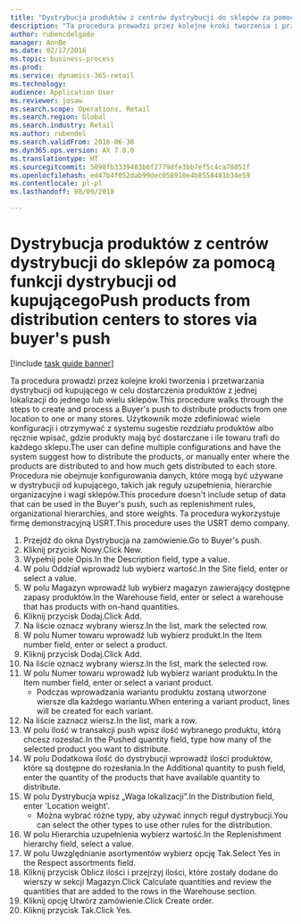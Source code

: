 ```yaml
--- 
title: "Dystrybucja produktów z centrów dystrybucji do sklepów za pomocą funkcji dystrybucji od kupującego"
description: "Ta procedura prowadzi przez kolejne kroki tworzenia i przetwarzania dystrybucji od kupującego w celu dostarczenia produktów z jednej lokalizacji do jednego lub wielu sklepów."
author: rubencdelgado
manager: AnnBe
ms.date: 02/17/2016
ms.topic: business-process
ms.prod: 
ms.service: dynamics-365-retail
ms.technology: 
audience: Application User
ms.reviewer: josaw
ms.search.scope: Operations, Retail
ms.search.region: Global
ms.search.industry: Retail
ms.author: rubendel
ms.search.validFrom: 2016-06-30
ms.dyn365.ops.version: AX 7.0.0
ms.translationtype: HT
ms.sourcegitcommit: 5098fb3339403b6f2779dfe3bb7ef5c4ca78051f
ms.openlocfilehash: ed47b4f052dab99dec058910e4b8558481b34e59
ms.contentlocale: pl-pl
ms.lasthandoff: 08/09/2018

---
```

# <a name="push-products-from-distribution-centers-to-stores-via-buyers-push"></a><span data-ttu-id="e3463-103">Dystrybucja produktów z centrów dystrybucji do sklepów za pomocą funkcji dystrybucji od kupującego</span><span class="sxs-lookup"><span data-stu-id="e3463-103">Push products from distribution centers to stores via buyer's push</span></span>

[!include [task guide banner](../includes/task-guide-banner.md)]

<span data-ttu-id="e3463-104">Ta procedura prowadzi przez kolejne kroki tworzenia i przetwarzania dystrybucji od kupującego w celu dostarczenia produktów z jednej lokalizacji do jednego lub wielu sklepów.</span><span class="sxs-lookup"><span data-stu-id="e3463-104">This procedure walks through the steps to create and process a Buyer's push to distribute products from one location to one or many stores.</span></span> <span data-ttu-id="e3463-105">Użytkownik może zdefiniować wiele konfiguracji i otrzymywać z systemu sugestie rozdziału produktów albo ręcznie wpisać, gdzie produkty mają być dostarczane i ile towaru trafi do każdego sklepu.</span><span class="sxs-lookup"><span data-stu-id="e3463-105">The user can define multiple configurations and have the system suggest how to distribute the products, or manually enter where the products are distributed to and how much gets distributed to each store.</span></span> <span data-ttu-id="e3463-106">Procedura nie obejmuje konfigurowania danych, które mogą być używane w dystrybucji od kupującego, takich jak reguły uzupełnienia, hierarchie organizacyjne i wagi sklepów.</span><span class="sxs-lookup"><span data-stu-id="e3463-106">This procedure doesn't include setup of data that can be used in the Buyer's push, such as replenishment rules, organizational hierarchies, and store weights.</span></span> <span data-ttu-id="e3463-107">Ta procedura wykorzystuje firmę demonstracyjną USRT.</span><span class="sxs-lookup"><span data-stu-id="e3463-107">This procedure uses the USRT demo company.</span></span>

1. <span data-ttu-id="e3463-108">Przejdź do okna Dystrybucja na zamówienie.</span><span class="sxs-lookup"><span data-stu-id="e3463-108">Go to Buyer's push.</span></span>
2. <span data-ttu-id="e3463-109">Kliknij przycisk Nowy.</span><span class="sxs-lookup"><span data-stu-id="e3463-109">Click New.</span></span>
3. <span data-ttu-id="e3463-110">Wypełnij pole Opis.</span><span class="sxs-lookup"><span data-stu-id="e3463-110">In the Description field, type a value.</span></span>
4. <span data-ttu-id="e3463-111">W polu Oddział wprowadź lub wybierz wartość.</span><span class="sxs-lookup"><span data-stu-id="e3463-111">In the Site field, enter or select a value.</span></span>
5. <span data-ttu-id="e3463-112">W polu Magazyn wprowadź lub wybierz magazyn zawierający dostępne zapasy produktów.</span><span class="sxs-lookup"><span data-stu-id="e3463-112">In the Warehouse field, enter or select a warehouse that has products with on-hand quantities.</span></span>
6. <span data-ttu-id="e3463-113">Kliknij przycisk Dodaj.</span><span class="sxs-lookup"><span data-stu-id="e3463-113">Click Add.</span></span>
7. <span data-ttu-id="e3463-114">Na liście oznacz wybrany wiersz.</span><span class="sxs-lookup"><span data-stu-id="e3463-114">In the list, mark the selected row.</span></span>
8. <span data-ttu-id="e3463-115">W polu Numer towaru wprowadź lub wybierz produkt.</span><span class="sxs-lookup"><span data-stu-id="e3463-115">In the Item number field, enter or select a product.</span></span>
9. <span data-ttu-id="e3463-116">Kliknij przycisk Dodaj.</span><span class="sxs-lookup"><span data-stu-id="e3463-116">Click Add.</span></span>
10. <span data-ttu-id="e3463-117">Na liście oznacz wybrany wiersz.</span><span class="sxs-lookup"><span data-stu-id="e3463-117">In the list, mark the selected row.</span></span>
11. <span data-ttu-id="e3463-118">W polu Numer towaru wprowadź lub wybierz wariant produktu.</span><span class="sxs-lookup"><span data-stu-id="e3463-118">In the Item number field, enter or select a variant product.</span></span>
    * <span data-ttu-id="e3463-119">Podczas wprowadzania wariantu produktu zostaną utworzone wiersze dla każdego wariantu.</span><span class="sxs-lookup"><span data-stu-id="e3463-119">When entering a variant product, lines will be created for each variant.</span></span>  
12. <span data-ttu-id="e3463-120">Na liście zaznacz wiersz.</span><span class="sxs-lookup"><span data-stu-id="e3463-120">In the list, mark a row.</span></span>
13. <span data-ttu-id="e3463-121">W polu Ilość w transakcji push wpisz ilość wybranego produktu, którą chcesz rozesłać.</span><span class="sxs-lookup"><span data-stu-id="e3463-121">In the Pushed quantity field, type how many of the selected product you want to distribute.</span></span>
14. <span data-ttu-id="e3463-122">W polu Dodatkowa ilość do dystrybucji wprowadź ilości produktów, które są dostępne do rozesłania.</span><span class="sxs-lookup"><span data-stu-id="e3463-122">In the Additional quantity to push field, enter the quantity of the products that have available quantity to distribute.</span></span>
15. <span data-ttu-id="e3463-123">W polu Dystrybucja wpisz „Waga lokalizacji”.</span><span class="sxs-lookup"><span data-stu-id="e3463-123">In the Distribution field, enter 'Location weight'.</span></span>
    * <span data-ttu-id="e3463-124">Można wybrać różne typy, aby używać innych reguł dystrybucji.</span><span class="sxs-lookup"><span data-stu-id="e3463-124">You can select the other types to use other rules for the distribution.</span></span>  
16. <span data-ttu-id="e3463-125">W polu Hierarchia uzupełnienia wybierz wartość.</span><span class="sxs-lookup"><span data-stu-id="e3463-125">In the Replenishment hierarchy field, select a value.</span></span>
17. <span data-ttu-id="e3463-126">W polu Uwzględnianie asortymentów wybierz opcję Tak.</span><span class="sxs-lookup"><span data-stu-id="e3463-126">Select Yes in the Respect assortments field.</span></span>
18. <span data-ttu-id="e3463-127">Kliknij przycisk Oblicz ilości i przejrzyj ilości, które zostały dodane do wierszy w sekcji Magazyn.</span><span class="sxs-lookup"><span data-stu-id="e3463-127">Click Calculate quantities and review the quantities that are added to the rows in the Warehouse section.</span></span>
19. <span data-ttu-id="e3463-128">Kliknij opcję Utwórz zamówienie.</span><span class="sxs-lookup"><span data-stu-id="e3463-128">Click Create order.</span></span>
20. <span data-ttu-id="e3463-129">Kliknij przycisk Tak.</span><span class="sxs-lookup"><span data-stu-id="e3463-129">Click Yes.</span></span>


